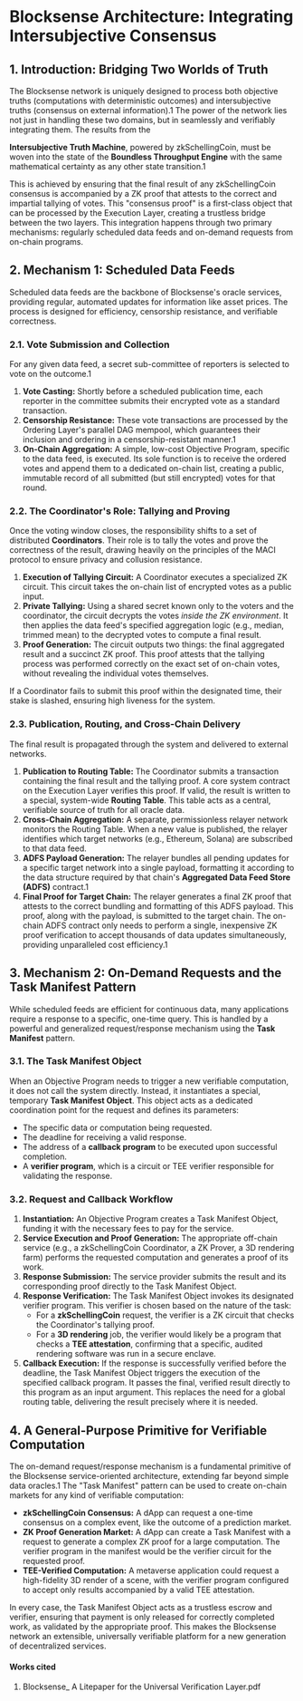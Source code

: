 # **Blocksense Architecture: Integrating Intersubjective Consensus**

## **1\. Introduction: Bridging Two Worlds of Truth**

The Blocksense network is uniquely designed to process both objective truths (computations with deterministic outcomes) and intersubjective truths (consensus on external information).1 The power of the network lies not just in handling these two domains, but in seamlessly and verifiably integrating them. The results from the

**Intersubjective Truth Machine**, powered by zkSchellingCoin, must be woven into the state of the **Boundless Throughput Engine** with the same mathematical certainty as any other state transition.1

This is achieved by ensuring that the final result of any zkSchellingCoin consensus is accompanied by a ZK proof that attests to the correct and impartial tallying of votes. This "consensus proof" is a first-class object that can be processed by the Execution Layer, creating a trustless bridge between the two layers. This integration happens through two primary mechanisms: regularly scheduled data feeds and on-demand requests from on-chain programs.

## **2\. Mechanism 1: Scheduled Data Feeds**

Scheduled data feeds are the backbone of Blocksense's oracle services, providing regular, automated updates for information like asset prices. The process is designed for efficiency, censorship resistance, and verifiable correctness.

### **2.1. Vote Submission and Collection**

For any given data feed, a secret sub-committee of reporters is selected to vote on the outcome.1

1. **Vote Casting:** Shortly before a scheduled publication time, each reporter in the committee submits their encrypted vote as a standard transaction.
2. **Censorship Resistance:** These vote transactions are processed by the Ordering Layer's parallel DAG mempool, which guarantees their inclusion and ordering in a censorship-resistant manner.1
3. **On-Chain Aggregation:** A simple, low-cost Objective Program, specific to the data feed, is executed. Its sole function is to receive the ordered votes and append them to a dedicated on-chain list, creating a public, immutable record of all submitted (but still encrypted) votes for that round.

### **2.2. The Coordinator's Role: Tallying and Proving**

Once the voting window closes, the responsibility shifts to a set of distributed **Coordinators**. Their role is to tally the votes and prove the correctness of the result, drawing heavily on the principles of the MACI protocol to ensure privacy and collusion resistance.

1. **Execution of Tallying Circuit:** A Coordinator executes a specialized ZK circuit. This circuit takes the on-chain list of encrypted votes as a public input.
2. **Private Tallying:** Using a shared secret known only to the voters and the coordinator, the circuit decrypts the votes _inside the ZK environment_. It then applies the data feed's specified aggregation logic (e.g., median, trimmed mean) to the decrypted votes to compute a final result.
3. **Proof Generation:** The circuit outputs two things: the final aggregated result and a succinct ZK proof. This proof attests that the tallying process was performed correctly on the exact set of on-chain votes, without revealing the individual votes themselves.

If a Coordinator fails to submit this proof within the designated time, their stake is slashed, ensuring high liveness for the system.

### **2.3. Publication, Routing, and Cross-Chain Delivery**

The final result is propagated through the system and delivered to external networks.

1. **Publication to Routing Table:** The Coordinator submits a transaction containing the final result and the tallying proof. A core system contract on the Execution Layer verifies this proof. If valid, the result is written to a special, system-wide **Routing Table**. This table acts as a central, verifiable source of truth for all oracle data.
2. **Cross-Chain Aggregation:** A separate, permissionless relayer network monitors the Routing Table. When a new value is published, the relayer identifies which target networks (e.g., Ethereum, Solana) are subscribed to that data feed.
3. **ADFS Payload Generation:** The relayer bundles all pending updates for a specific target network into a single payload, formatting it according to the data structure required by that chain's **Aggregated Data Feed Store (ADFS)** contract.1
4. **Final Proof for Target Chain:** The relayer generates a final ZK proof that attests to the correct bundling and formatting of this ADFS payload. This proof, along with the payload, is submitted to the target chain. The on-chain ADFS contract only needs to perform a single, inexpensive ZK proof verification to accept thousands of data updates simultaneously, providing unparalleled cost efficiency.1

## **3\. Mechanism 2: On-Demand Requests and the Task Manifest Pattern**

While scheduled feeds are efficient for continuous data, many applications require a response to a specific, one-time query. This is handled by a powerful and generalized request/response mechanism using the **Task Manifest** pattern.

### **3.1. The Task Manifest Object**

When an Objective Program needs to trigger a new verifiable computation, it does not call the system directly. Instead, it instantiates a special, temporary **Task Manifest Object**. This object acts as a dedicated coordination point for the request and defines its parameters:

- The specific data or computation being requested.
- The deadline for receiving a valid response.
- The address of a **callback program** to be executed upon successful completion.
- A **verifier program**, which is a circuit or TEE verifier responsible for validating the response.

### **3.2. Request and Callback Workflow**

1. **Instantiation:** An Objective Program creates a Task Manifest Object, funding it with the necessary fees to pay for the service.
2. **Service Execution and Proof Generation:** The appropriate off-chain service (e.g., a zkSchellingCoin Coordinator, a ZK Prover, a 3D rendering farm) performs the requested computation and generates a proof of its work.
3. **Response Submission:** The service provider submits the result and its corresponding proof directly to the Task Manifest Object.
4. **Response Verification:** The Task Manifest Object invokes its designated verifier program. This verifier is chosen based on the nature of the task:
   - For a **zkSchellingCoin** request, the verifier is a ZK circuit that checks the Coordinator's tallying proof.
   - For a **3D rendering** job, the verifier would likely be a program that checks a **TEE attestation**, confirming that a specific, audited rendering software was run in a secure enclave.
5. **Callback Execution:** If the response is successfully verified before the deadline, the Task Manifest Object triggers the execution of the specified callback program. It passes the final, verified result directly to this program as an input argument. This replaces the need for a global routing table, delivering the result precisely where it is needed.

## **4\. A General-Purpose Primitive for Verifiable Computation**

The on-demand request/response mechanism is a fundamental primitive of the Blocksense service-oriented architecture, extending far beyond simple data oracles.1 The "Task Manifest" pattern can be used to create on-chain markets for any kind of verifiable computation:

- **zkSchellingCoin Consensus:** A dApp can request a one-time consensus on a complex event, like the outcome of a prediction market.
- **ZK Proof Generation Market:** A dApp can create a Task Manifest with a request to generate a complex ZK proof for a large computation. The verifier program in the manifest would be the verifier circuit for the requested proof.
- **TEE-Verified Computation:** A metaverse application could request a high-fidelity 3D render of a scene, with the verifier program configured to accept only results accompanied by a valid TEE attestation.

In every case, the Task Manifest Object acts as a trustless escrow and verifier, ensuring that payment is only released for correctly completed work, as validated by the appropriate proof. This makes the Blocksense network an extensible, universally verifiable platform for a new generation of decentralized services.

#### **Works cited**

1. Blocksense\_ A Litepaper for the Universal Verification Layer.pdf
